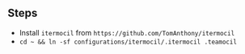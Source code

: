 ## Steps

* Install `itermocil` from `https://github.com/TomAnthony/itermocil` 
* `cd ~ && ln -sf configurations/itermocil/.itermocil .teamocil`
